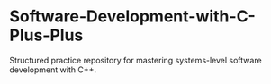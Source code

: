 # Software-Development-with-C-Plus-Plus
Structured practice repository for mastering systems-level software development with C++.
